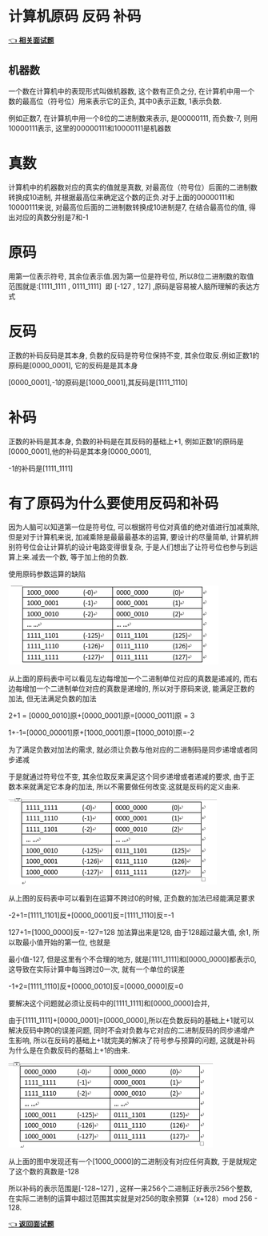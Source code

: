 # 计算机原码 反码 补码

[👈 **相关面试题**](./README.md#_37-能将-int-强制转换为-byte-类型的变量-如果该值大于-byte-类型的范围-将会出现什么现象)

## 机器数

一个数在计算机中的表现形式叫做机器数, 这个数有正负之分, 在计算机中用一个数的最高位（符号位）用来表示它的正负, 其中0表示正数, 1表示负数.

例如正数7, 在计算机中用一个8位的二进制数来表示, 是00000111, 而负数-7, 则用10000111表示, 这里的00000111和10000111是机器数

# 真数

计算机中的机器数对应的真实的值就是真数, 对最高位（符号位）后面的二进制数转换成10进制, 并根据最高位来确定这个数的正负.对于上面的00000111和10000111来说, 对最高位后面的二进制数转换成10进制是7, 在结合最高位的值, 得出对应的真数分别是7和-1

# 原码

用第一位表示符号, 其余位表示值.因为第一位是符号位, 所以8位二进制数的取值范围就是:[1111_1111 , 0111_1111]  即 [-127 , 127] ,原码是容易被人脑所理解的表达方式

# 反码

正数的补码反码是其本身, 负数的反码是符号位保持不变, 其余位取反.例如正数1的原码是[0000_0001], 它的反码是是其本身

[0000_0001],-1的原码是[1000_0001],其反码是[1111_1110]

# 补码

正数的补码是其本身, 负数的补码是在其反码的基础上+1, 例如正数1的原码是[0000_0001],他的补码是其本身[0000_0001],

-1的补码是[1111_1111]

# 有了原码为什么要使用反码和补码

因为人脑可以知道第一位是符号位, 可以根据符号位对真值的绝对值进行加减乘除, 但是对于计算机来说, 加减乘除是最最最基本的运算, 要设计的尽量简单, 计算机辨别符号位会让计算机的设计电路变得很复杂, 于是人们想出了让符号位也参与到运算上来.减去一个数, 等于加上他的负数.

使用原码参数运算的缺陷

![](./imgs/4548bac5.png)

从上面的原码表中可以看见左边每增加一个二进制单位对应的真数是递减的, 而右边每增加一个二进制单位对应的真数是递增的, 所以对于原码来说, 能满足正数的加法, 但无法满足负数的加法

2+1 = [0000_0010]原+[0000_0001]原=[0000_0011]原 = 3

1+-1=[0000_00001]原+[1000_0001]原=[1000_0010]原=-2

为了满足负数对加法的需求, 就必须让负数与他对应的二进制码是同步递增或者同步递减

于是就通过符号位不变, 其余位取反来满足这个同步递增或者递减的要求, 由于正数本来就满足它本身的加法, 所以不需要做任何改变.这就是反码的定义由来.

![](./imgs/87d2d2be.png)

从上图的反码表中可以看到在运算不跨过0的时候, 正负数的加法已经能满足要求

-2+1=[1111_1101]反+[0000_0001]反=[1111_1110]反=-1

127+1=[1000_0000]反=-127=128 加法算出来是128, 由于128超过最大值, 余1, 所以取最小值开始的第一位, 也就是

最小值-127, 但是这里有个不合理的地方, 就是[1111_1111]和[0000_0000]都表示0, 这导致在实际计算中每当跨过0一次, 就有一个单位的误差

-1+2=[1111_1110]反+[0000_0010]反=[0000_0000]反=0

要解决这个问题就必须让反码中的[1111_1111]和[0000_0000]合并, 

由于[1111_1111]+[0000_0001]=[0000_0000],所以在负数反码的基础上+1就可以解决反码中跨0的误差问题, 同时不会对负数与它对应的二进制反码的同步递增产生影响, 所以在反码的基础上+1就完美的解决了符号参与预算的问题, 这就是补码为什么是在负数反码的基础上+1的由来.

![](./imgs/39245ce8.png)

从上面的图中发现还有一个[1000_0000]的二进制没有对应任何真数, 于是就规定了这个数的真数是-128

所以补码的表示范围是[-128~127] , 这样一来256个二进制正好表示256个整数, 在实际二进制的运算中超过范围其实就是对256的取余预算（x+128）mod 256 - 128.

[👈 **返回面试题**](./README.md#_37-能将-int-强制转换为-byte-类型的变量-如果该值大于-byte-类型的范围-将会出现什么现象)

